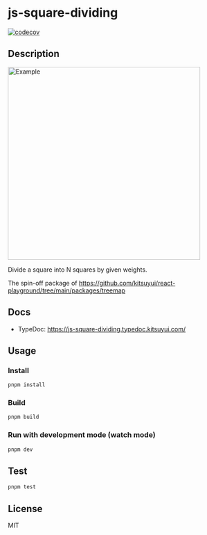 # js-square-dividing

[![codecov](https://codecov.io/gh/kitsuyui/js-square-dividing/branch/main/graph/badge.svg?token=E6RO7KERTY)](https://codecov.io/gh/kitsuyui/js-square-dividing)

## Description

<img width="444" alt="Example" src="https://github.com/kitsuyui/js-square-dividing/assets/2596972/9f0e4ec7-31e3-48e0-bf67-079d9a327412">

Divide a square into N squares by given weights.

The spin-off package of https://github.com/kitsuyui/react-playground/tree/main/packages/treemap

## Docs

- TypeDoc: https://js-square-dividing.typedoc.kitsuyui.com/

## Usage

### Install

```sh
pnpm install
```

### Build

```sh
pnpm build
```

### Run with development mode (watch mode)

```sh
pnpm dev
```

## Test

```sh
pnpm test
```

## License

MIT
